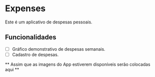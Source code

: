 # Expenses

Este é um aplicativo de despesas pessoais.

## Funcionalidades

- [ ] Gráfico demonstrativo de despesas semanais.
- [ ] Cadastro de despesas.

** Assim que as imagens do App estiverem disponíveis serão colocadas aqui **